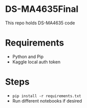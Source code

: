 # DS-MA4635Final

This repo holds DS-MA4635 code

# Requirements
* Python and Pip
* Kaggle local auth token

# Steps
* ```pip install -r requirements.txt```
* Run different notebooks if desired